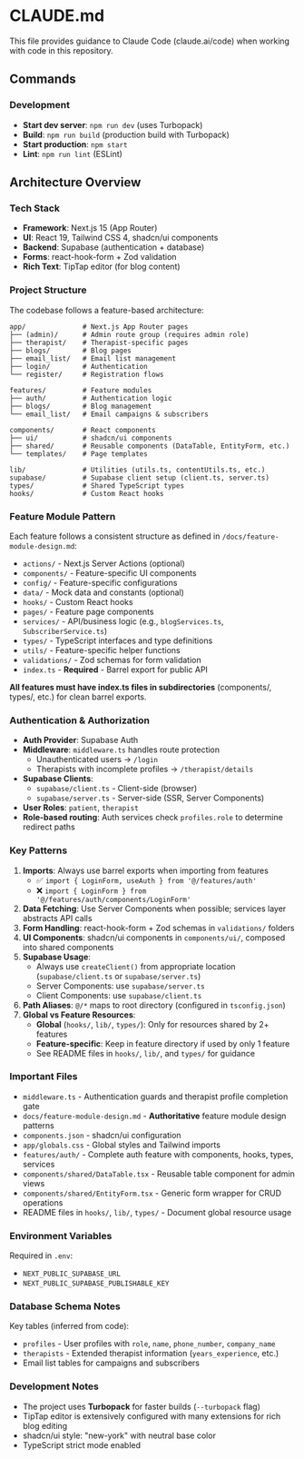 # CLAUDE.md

This file provides guidance to Claude Code (claude.ai/code) when working with code in this repository.

## Commands

### Development
- **Start dev server**: `npm run dev` (uses Turbopack)
- **Build**: `npm run build` (production build with Turbopack)
- **Start production**: `npm start`
- **Lint**: `npm run lint` (ESLint)

## Architecture Overview

### Tech Stack
- **Framework**: Next.js 15 (App Router)
- **UI**: React 19, Tailwind CSS 4, shadcn/ui components
- **Backend**: Supabase (authentication + database)
- **Forms**: react-hook-form + Zod validation
- **Rich Text**: TipTap editor (for blog content)

### Project Structure

The codebase follows a feature-based architecture:

```
app/              # Next.js App Router pages
├── (admin)/      # Admin route group (requires admin role)
├── therapist/    # Therapist-specific pages
├── blogs/        # Blog pages
├── email_list/   # Email list management
├── login/        # Authentication
└── register/     # Registration flows

features/         # Feature modules
├── auth/         # Authentication logic
├── blogs/        # Blog management
└── email_list/   # Email campaigns & subscribers

components/       # React components
├── ui/           # shadcn/ui components
├── shared/       # Reusable components (DataTable, EntityForm, etc.)
└── templates/    # Page templates

lib/              # Utilities (utils.ts, contentUtils.ts, etc.)
supabase/         # Supabase client setup (client.ts, server.ts)
types/            # Shared TypeScript types
hooks/            # Custom React hooks
```

### Feature Module Pattern

Each feature follows a consistent structure as defined in `/docs/feature-module-design.md`:
- `actions/` - Next.js Server Actions (optional)
- `components/` - Feature-specific UI components
- `config/` - Feature-specific configurations
- `data/` - Mock data and constants (optional)
- `hooks/` - Custom React hooks
- `pages/` - Feature page components
- `services/` - API/business logic (e.g., `blogServices.ts`, `SubscriberService.ts`)
- `types/` - TypeScript interfaces and type definitions
- `utils/` - Feature-specific helper functions
- `validations/` - Zod schemas for form validation
- `index.ts` - **Required** - Barrel export for public API

**All features must have index.ts files in subdirectories** (components/, types/, etc.) for clean barrel exports.

### Authentication & Authorization

- **Auth Provider**: Supabase Auth
- **Middleware**: `middleware.ts` handles route protection
  - Unauthenticated users → `/login`
  - Therapists with incomplete profiles → `/therapist/details`
- **Supabase Clients**:
  - `supabase/client.ts` - Client-side (browser)
  - `supabase/server.ts` - Server-side (SSR, Server Components)
- **User Roles**: `patient`, `therapist`
- **Role-based routing**: Auth services check `profiles.role` to determine redirect paths

### Key Patterns

1. **Imports**: Always use barrel exports when importing from features
   - ✅ `import { LoginForm, useAuth } from '@/features/auth'`
   - ❌ `import { LoginForm } from '@/features/auth/components/LoginForm'`
2. **Data Fetching**: Use Server Components when possible; services layer abstracts API calls
3. **Form Handling**: react-hook-form + Zod schemas in `validations/` folders
4. **UI Components**: shadcn/ui components in `components/ui/`, composed into shared components
5. **Supabase Usage**:
   - Always use `createClient()` from appropriate location (`supabase/client.ts` or `supabase/server.ts`)
   - Server Components: use `supabase/server.ts`
   - Client Components: use `supabase/client.ts`
6. **Path Aliases**: `@/*` maps to root directory (configured in `tsconfig.json`)
7. **Global vs Feature Resources**:
   - **Global** (`hooks/`, `lib/`, `types/`): Only for resources shared by 2+ features
   - **Feature-specific**: Keep in feature directory if used by only 1 feature
   - See README files in `hooks/`, `lib/`, and `types/` for guidance

### Important Files

- `middleware.ts` - Authentication guards and therapist profile completion gate
- `docs/feature-module-design.md` - **Authoritative** feature module design patterns
- `components.json` - shadcn/ui configuration
- `app/globals.css` - Global styles and Tailwind imports
- `features/auth/` - Complete auth feature with components, hooks, types, services
- `components/shared/DataTable.tsx` - Reusable table component for admin views
- `components/shared/EntityForm.tsx` - Generic form wrapper for CRUD operations
- README files in `hooks/`, `lib/`, `types/` - Document global resource usage

### Environment Variables

Required in `.env`:
- `NEXT_PUBLIC_SUPABASE_URL`
- `NEXT_PUBLIC_SUPABASE_PUBLISHABLE_KEY`

### Database Schema Notes

Key tables (inferred from code):
- `profiles` - User profiles with `role`, `name`, `phone_number`, `company_name`
- `therapists` - Extended therapist information (`years_experience`, etc.)
- Email list tables for campaigns and subscribers

### Development Notes

- The project uses **Turbopack** for faster builds (`--turbopack` flag)
- TipTap editor is extensively configured with many extensions for rich blog editing
- shadcn/ui style: "new-york" with neutral base color
- TypeScript strict mode enabled

